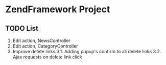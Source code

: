 ZendFramework Project
=======================

TODO List
------------
1. Edit action, NewsController
2. Edit action, CategoryController
3. Improve delete links
3.1. Adding popup's confirm to all delete links
3.2. Ajax requests on delete link click